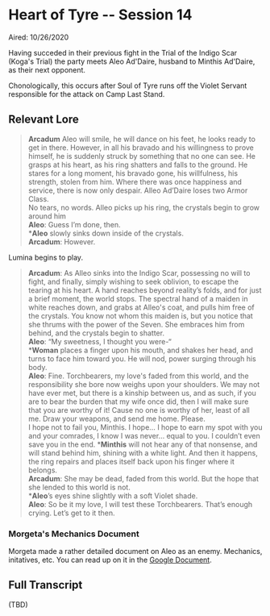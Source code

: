 # Heart of Tyre -- Session 14

Aired: 10/26/2020

Having succeded in their previous fight in the Trial of the Indigo Scar (Koga's Trial) the party meets Aleo Ad'Daire, husband to Minthis Ad'Daire, as their next opponent.

Chonologically, this occurs after Soul of Tyre runs off the Violet Servant responsible for the attack on Camp Last Stand.

## Relevant Lore

> **Arcadum** Aleo will smile, he will dance on his feet, he looks ready to get in there. However, in all his bravado and his willingness to prove himself, he is suddenly struck by something that no one can see. He grasps at his heart, as his ring shatters and falls to the ground. He stares for a long moment, his bravado gone, his willfulness, his strength, stolen from him. Where there was once happiness and service, there is now only despair. Alleo Ad’Daire loses two Armor Class.<br>
No tears, no words. Alleo picks up his ring, the crystals begin to grow around him<br>
**Aleo**: Guess I’m done, then.<br>
***Aleo** slowly sinks down inside of the crystals.<br>
**Arcadum**: However.

Lumina begins to play.

> **Arcadum**: As Alleo sinks into the Indigo Scar, possessing no will to fight, and finally, simply wishing to seek oblivion, to escape the tearing at his heart. A hand reaches beyond reality’s folds, and for just a brief moment, the world stops. The spectral hand of a maiden in white reaches down, and grabs at Alleo's coat, and pulls him free of the crystals. You know not whom this maiden is, but you notice that she thrums with the power of the Seven. She embraces him from behind, and the crystals begin to shatter.<br>
**Aleo**: “My sweetness, I thought you were-“<br>
***Woman** places a finger upon his mouth, and shakes her head, and turns to face him toward you. He will nod, power surging through his body.<br>
**Aleo**: Fine. Torchbearers, my love's faded from this world, and the responsibility she bore now weighs upon your shoulders. We may not have ever met, but there is a kinship between us, and as such, if you are to bear the burden that my wife once did, then I will make sure that you are worthy of it! Cause no one is worthy of her, least of all me. Draw your weapons, and send me home. Please.<br>
I hope not to fail you, Minthis. I hope… I hope to earn my spot with you and your comrades, I know I was never… equal to you. I couldn’t even save you in the end.
***Minthis** will not hear any of that nonsense, and will stand behind him, shining with a white light. And then it happens, the ring repairs and places itself back upon his finger where it belongs.<br>
**Arcadum**: She may be dead, faded from this world. But the hope that she lended to this world is not.<br>
***Aleo**’s eyes shine slightly with a soft Violet shade.<br>
**Aleo**: So be it my love, I will test these Torchbearers. That’s enough crying. Let’s get to it then.

### Morgeta's Mechanics Document

Morgeta made a rather detailed document on Aleo as an enemy. Mechanics, initatives, etc. You can read up on it in the [Google Document](https://docs.google.com/document/d/1240xhdpyAmvuvs9kkPRZ7KsG9wVDhcZy1sseIIA0nQ4).

## Full Transcript

(TBD)
